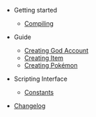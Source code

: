 <!-- docs/_sidebar.md -->

- Getting started
  - [Compiling](compiling.md)

- Guide
  - [Creating God Account](creating-god-account.md)
  - [Creating Item](creating-item.md)
  - [Creating Pokémon](creating-pokemon.md)

- Scripting Interface
  - [Constants](constants.md)

- [Changelog](changelog.md)

